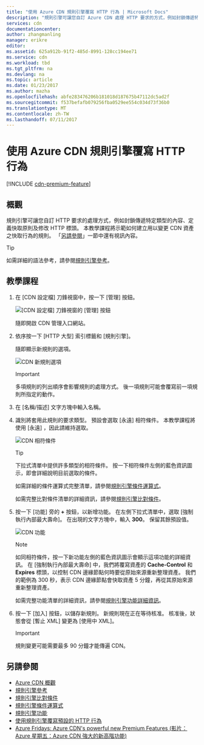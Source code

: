 ```yaml
---
title: "使用 Azure CDN 規則引擎覆寫 HTTP 行為 | Microsoft Docs"
description: "規則引擎可讓您自訂 Azure CDN 處理 HTTP 要求的方式，例如封鎖傳遞特定類型的內容、定義快取原則及修改 HTTP 標頭。"
services: cdn
documentationcenter: 
author: zhangmanling
manager: erikre
editor: 
ms.assetid: 625a912b-91f2-485d-8991-128cc194ee71
ms.service: cdn
ms.workload: tbd
ms.tgt_pltfrm: na
ms.devlang: na
ms.topic: article
ms.date: 01/23/2017
ms.author: mazha
ms.openlocfilehash: abfe283476206b181018d187675b47112dc5ad2f
ms.sourcegitcommit: f537befafb079256fba0529ee554c034d73f36b0
ms.translationtype: MT
ms.contentlocale: zh-TW
ms.lasthandoff: 07/11/2017
---
```

# <a name="override-http-behavior-using-the-azure-cdn-rules-engine"></a>使用 Azure CDN 規則引擎覆寫 HTTP 行為
[!INCLUDE [cdn-premium-feature](../../includes/cdn-premium-feature.md)]

## <a name="overview"></a>概觀
規則引擎可讓您自訂 HTTP 要求的處理方式，例如封鎖傳遞特定類型的內容、定義快取原則及修改 HTTP 標頭。  本教學課程將示範如何建立用以變更 CDN 資產之快取行為的規則。  「[另請參閱](#see-also)」一節中還有視訊內容。

   > [!TIP] 
   > 如需詳細的語法參考，請參閱[規則引擎參考](cdn-rules-engine-reference.md)。
   > 


## <a name="tutorial"></a>教學課程
1. 在 [CDN 設定檔] 刀鋒視窗中，按一下 [管理]  按鈕。
   
    ![[CDN 設定檔] 刀鋒視窗的 [管理] 按鈕](./media/cdn-rules-engine/cdn-manage-btn.png)
   
    隨即開啟 CDN 管理入口網站。
2. 依序按一下 [HTTP 大型] 索引標籤和 [規則引擎]。
   
    隨即顯示新規則的選項。
   
    ![CDN 新規則選項](./media/cdn-rules-engine/cdn-new-rule.png)
   
   > [!IMPORTANT]
   > 多項規則的列出順序會影響規則的處理方式。 後一項規則可能會覆寫前一項規則所指定的動作。
   > 
   > 
3. 在 [名稱/描述]  文字方塊中輸入名稱。
4. 識別將套用此規則的要求類型。  預設會選取 [永遠]  相符條件。  本教學課程將使用 [永遠]  ，因此請維持選取。
   
   ![CDN 相符條件](./media/cdn-rules-engine/cdn-request-type.png)
   
   > [!TIP]
   > 下拉式清單中提供許多類型的相符條件。  按一下相符條件左側的藍色資訊圖示，即會詳細說明目前選取的條件。
   > 
   >  如需詳細的條件運算式完整清單，請參閱[規則引擎條件運算式](cdn-rules-engine-reference-match-conditions.md)。
   >  
   > 如需完整比對條件清單的詳細資訊，請參閱[規則引擎比對條件](cdn-rules-engine-reference-match-conditions.md)。
   > 
   > 
5. 按一下 [功能] 旁的 **+** 按鈕，以新增功能。  在左側下拉式清單中，選取 [強制執行內部最大壽命]。  在出現的文字方塊中，輸入 **300**。  保留其餘預設值。
   
   ![CDN 功能](./media/cdn-rules-engine/cdn-new-feature.png)
   
   > [!NOTE]
   > 如同相符條件，按一下新功能左側的藍色資訊圖示會顯示這項功能的詳細資訊。  在 [強制執行內部最大壽命] 中，我們將覆寫資產的 **Cache-Control** 和 **Expires** 標頭，以控制 CDN 邊緣節點何時要從原始來源重新整理資產。  我們的範例為 300 秒，表示 CDN 邊緣節點會快取資產 5 分鐘，再從其原始來源重新整理資產。
   > 
   > 如需完整功能清單的詳細資訊，請參閱[規則引擎功能詳細資訊](cdn-rules-engine-reference-features.md)。
   > 
   > 
6. 按一下 [加入]  按鈕，以儲存新規則。  新規則現在正在等待核准。 核准後，狀態會從 [暫止 XML] 變更為 [使用中 XML]。
   
   > [!IMPORTANT]
   > 規則變更可能需要最多 90 分鐘才能傳遍 CDN。
   > 
   > 

## <a name="see-also"></a>另請參閱
* [Azure CDN 概觀](cdn-overview.md)
* [規則引擎參考](cdn-rules-engine-reference.md)
* [規則引擎比對條件](cdn-rules-engine-reference-match-conditions.md)
* [規則引擎條件運算式](cdn-rules-engine-reference-conditional-expressions.md)
* [規則引擎功能](cdn-rules-engine-reference-features.md)
* [使用規則引擎覆寫預設的 HTTP 行為](cdn-rules-engine.md)
* [Azure Fridays: Azure CDN's powerful new Premium Features (影片：Azure 星期五：Azure CDN 強大的新高階功能)](https://azure.microsoft.com/documentation/videos/azure-cdns-powerful-new-premium-features/)